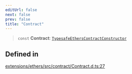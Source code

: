 ```yaml
---
editUrl: false
next: false
prev: false
title: "Contract"
---
```


> `const` **Contract**: [`TypesafeEthersContractConstructor`](/reference/tevm/ethers/type-aliases/typesafeetherscontractconstructor/)

## Defined in

[extensions/ethers/src/contract/Contract.d.ts:27](https://github.com/evmts/tevm-monorepo/blob/main/extensions/ethers/src/contract/Contract.d.ts#L27)

